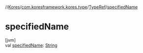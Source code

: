 //[Kores](../../../index.md)/[com.koresframework.kores.type](../index.md)/[TypeRef](index.md)/[specifiedName](specified-name.md)

# specifiedName

[jvm]\
val [specifiedName](specified-name.md): [String](https://kotlinlang.org/api/latest/jvm/stdlib/kotlin/-string/index.html)
